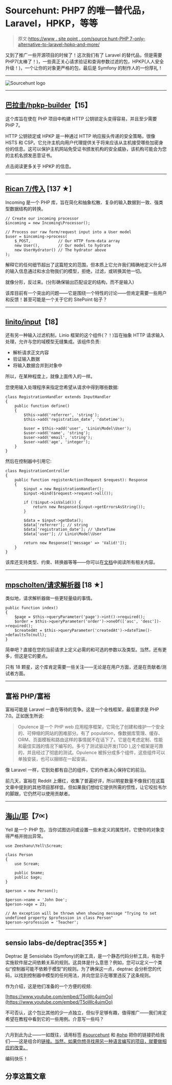 # Sourcehunt: PHP7 的唯一替代品，Laravel，HPKP，等等

> 原文:[https://www . site point . com/source hunt-PHP 7-only-alternative-to-laravel-hpkp-and-more/](https://www.sitepoint.com/sourcehunt-php7-only-alternative-to-laravel-hpkp-and-more/)

又到了推广一些开源项目的时候了！这次我们有了 Laravel 的替代品，但是需要 PHP7(太棒了！)，一些真正关心请求验证和查询参数过滤的包，HPKP(人人安全升级！)，一个让你的对象更严格的包，最后是 Symfony 的制作人的一份厚礼！

* * *

![Sourcehunt logo](../Images/407bcf1bded70a8c020759619779150b.png)

* * *

## [巴拉圭/hpkp-builder](https://github.com/paragonie/hpkp-builder)【15】

这个库旨在使在 PHP 项目中构建 HTTP 公钥锁定头变得容易，并且至少需要 PHP 7。

HTTP 公钥锁定或 HPKP 是一种通过 HTTP 响应报头传递的安全策略，很像 HSTS 和 CSP。它允许主机向用户代理提供关于将来应该从主机接受哪些加密身份的信息。这可以保护主机网站免受证书颁发机构的安全威胁，该机构可能会为您的主机名颁发恶意证书。

点击阅读更多关于 HPKP 的信息。

* * *

## [Rican 7/传入](https://github.com/Rican7/Incoming) [137 ★]

Incoming 是一个 PHP 库，旨在简化和抽象松散、复杂的输入数据到一致、强类型数据结构的转换。

```
// Create our incoming processor
$incoming = new Incoming\Processor();

// Process our raw form/request input into a User model
$user = $incoming->process(
    $_POST,            // Our HTTP form-data array
    new User(),        // Our model to hydrate
    new UserHydrator() // The hydrator above
); 
```

解释它的任何细节超出了这篇短文的范围，但本质上它允许我们精确地定义什么样的输入信息通过和水合物我们的模型，拒绝，过滤，或转换其他一切。

就像分形，反过来。(分形确保输出匹配设定的结构，而不是输入)

该库目前有一个突出的问题——它是围绕一个特性的讨论——但肯定需要一些用户和反馈！甚至可能是一个关于它的 SitePoint 帖子？

* * *

## [linito/input](https://github.com/LinioIT/input)【18】

还有另一种输入过滤机制，Linio 框架的这个组件(？！)旨在抽象 HTTP 请求输入处理，允许与您的域模型无缝集成。该组件负责:

*   解析请求正文内容
*   验证输入数据
*   将输入数据合并到对象中

所以，在某种程度上，就像上面传入的一样。

您使用输入处理程序来指定您希望从请求中得到哪些数据:

```
class RegistrationHandler extends InputHandler
{
    public function define()
    {
        $this->add('referrer', 'string');
        $this->add('registration_date', 'datetime');

        $user = $this->add('user', 'Linio\Model\User');
        $user->add('name', 'string');
        $user->add('email', 'string');
        $user->add('age', 'integer');
    }
} 
```

然后在控制器中引用它:

```
class RegistrationController
{
    public function registerAction(Request $request): Response
    {
        $input = new RegistrationHandler();
        $input->bind($request->request->all());

        if (!$input->isValid()) {
            return new Response($input->getErrorsAsString());
        }

        $data = $input->getData();
        $data['referrer']; // string
        $data['registration_date']; // \DateTime
        $data['user']; // Linio\Model\User

        return new Response(['message' => 'Valid!']);
    }
} 
```

该库还支持类型、约束、转换器等等——你可以在[文档](https://github.com/LinioIT/input)中阅读所有相关内容。

* * *

## [mpscholten/请求解析器](https://github.com/mpscholten/request-parser) [18 ★]

类似地，请求解析器做一些更轻量级的事情。

```
public function index()
{
    $page = $this->queryParameter('page')->int()->required();
    $order = $this->queryParameter('order')->oneOf(['asc', 'desc'])->required();
    $createdAt = $this->queryParameter('createdAt')->dateTime()->defaultsTo(null);
} 
```

简单吧？直接在您的当前请求上定义必需的和可选的参数以及类型。当然，还有更多，但这是它的要点。

只有 18 颗星，这个库肯定需要一些关注——无论是在用户方面，还是在贡献者/测试者方面。

* * *

## 富裕 PHP/富裕

富裕可能是 Laravel 一直在等待的竞争。这是一个全栈框架，最低要求是 PHP 7.0。正如医生所说:

> Opulence 是一个 PHP web 应用程序框架，它简化了创建和维护一个安全的、可伸缩的网站的困难部分。有了 population，像数据库管理、缓存、ORM、页面模板和路由这样的事情就不在话下了。它是在考虑定制、性能和最佳实践的情况下编写的。多亏了测试驱动开发(TDD ),这个框架是可靠的，并且经过了彻底的测试。Opulence 被拆分成多个组件，这些组件可以单独安装，也可以捆绑在一起安装。

像 Laravel 一样，它到处都有自己的组件，它的作者决心保持它的前沿。

前几天，富裕在 Reddit 上爆红，收集了普遍好评，所以明星数量不像我们在这篇文章中提到的其他项目那样低，但如果我们想给它提供所需的惯性，让它咬拉韦尔的脚跟，它仍然可以使用贡献者。

* * *

## [海山/耶](https://github.com/zeeshanu/yell)【7∝)

Yell 是一个 PHP 包，当你试图访问或设置一些未定义的属性时，它使你的对象变得严格并抛出异常。

```
use Zeeshanu\Yell\Scream;

class Person
{
    use Scream;

    public $name;
    public $age;
}

$person = new Person();

$person->name = 'John Doe';
$person->age = 23;

// An exception will be thrown when showing message "Trying to set undefined property $profession in class Person" 
$person->profession = 'Teacher'; 
```

* * *

## sensio labs-de/deptrac[355★]

Deptrac 是 Sensiolabs (Symfony)的新工具，是一个静态代码分析工具，有助于实施软件层之间依赖关系的规则。这具体是什么意思？例如，您可以定义一个类似“控制器可能不依赖于模型”的规则。为了确保这一点，deptrac 会分析您的代码，以找到控制器中模型的任何用法，并向您显示在哪里违反了这条规则。

作为介绍，这是他们准备的一个方便的视频:

[https://www.youtube.com/embed/T5oWc4ujmOo](https://www.youtube.com/embed/T5oWc4ujmOo)

不可否认，这个包比其他的少一点独立，但似乎足够有趣，值得推广——我们肯定希望在教程中看到它的一些用例。介意写一些吗？

* * *

六月到此为止——一如既往，请用标签 [#sourcehunt](https://twitter.com/search?q=#sourcehunt) 和 [#php](https://twitter.com/search?q=#php) 把你的链接扔给我们——这是组合的[链接。当然，如果你想寻找用另一种语言编写的项目，就要做相应的改变。](https://twitter.com/search?q=#sourcehunt%20AND%20#php)

编码快乐！

## 分享这篇文章
